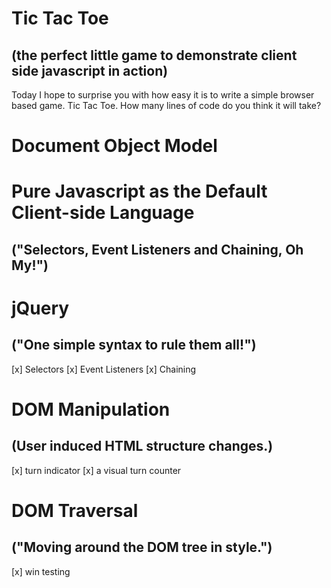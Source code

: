 # Tic Tac Toe
## (the perfect little game to demonstrate client side javascript in action)

Today I hope to surprise you with how easy it is to write a simple browser based game. Tic Tac Toe. How 
many lines of code do you think it will take?

# Document Object Model

# Pure Javascript as the Default Client-side Language
## ("Selectors, Event Listeners and Chaining, Oh My!")

# jQuery 
## ("One simple syntax to rule them all!")
[x] Selectors
[x] Event Listeners
[x] Chaining

# DOM Manipulation
## (User induced HTML structure changes.)

[x] turn indicator
[x] a visual turn counter

# DOM Traversal
## ("Moving around the DOM tree in style.")

[x] win testing
